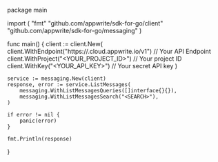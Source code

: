 package main

import (
    "fmt"
    "github.com/appwrite/sdk-for-go/client"
    "github.com/appwrite/sdk-for-go/messaging"
)

func main() {
    client := client.New(
        client.WithEndpoint("https://<REGION>.cloud.appwrite.io/v1") // Your API Endpoint
        client.WithProject("<YOUR_PROJECT_ID>") // Your project ID
        client.WithKey("<YOUR_API_KEY>") // Your secret API key
    )

    service := messaging.New(client)
    response, error := service.ListMessages(
        messaging.WithListMessagesQueries([]interface{}{}),
        messaging.WithListMessagesSearch("<SEARCH>"),
    )

    if error != nil {
        panic(error)
    }

    fmt.Println(response)
}
